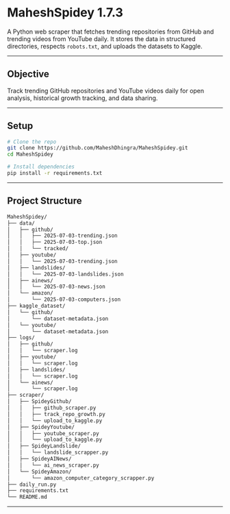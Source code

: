 # MaheshSpidey 1.7.3

A Python web scraper that fetches trending repositories from GitHub and trending videos from YouTube daily. It stores the data in structured directories, respects `robots.txt`, and uploads the datasets to Kaggle.

---

## Objective

Track trending GitHub repositories and YouTube videos daily for open analysis, historical growth tracking, and data sharing.

---

## Setup

```bash
# Clone the repo
git clone https://github.com/MaheshDhingra/MaheshSpidey.git
cd MaheshSpidey

# Install dependencies
pip install -r requirements.txt
```

---

## Project Structure

```bash
MaheshSpidey/
├── data/
│   ├── github/
│   │   ├── 2025-07-03-trending.json
│   │   ├── 2025-07-03-top.json
│   │   └── tracked/
│   ├── youtube/
│   │   └── 2025-07-03-trending.json
│   ├── landslides/
│   │   └── 2025-07-03-landslides.json
│   ├── ainews/
│   │   └── 2025-07-03-news.json
│   └── amazon/
│       └── 2025-07-03-computers.json
├── kaggle_dataset/
│   └── github/
│       └── dataset-metadata.json
│   └── youtube/
│       └── dataset-metadata.json
├── logs/
│   ├── github/
│   │   └── scraper.log
│   ├── youtube/
│   │   └── scraper.log
│   ├── landslides/
│   │   └── scraper.log
│   └── ainews/
│       └── scraper.log
├── scraper/
│   ├── SpideyGithub/
│   │   ├── github_scraper.py
│   │   ├── track_repo_growth.py
│   │   └── upload_to_kaggle.py
│   ├── SpideyYoutube/
│   │   ├── youtube_scraper.py
│   │   └── upload_to_kaggle.py
│   ├── SpideyLandslide/
│   │   └── landslide_scrapper.py
│   ├── SpideyAINews/
│   │   └── ai_news_scraper.py
│   └── SpideyAmazon/
│       └── amazon_computer_category_scrapper.py
├── daily_run.py
├── requirements.txt
└── README.md
```

---
